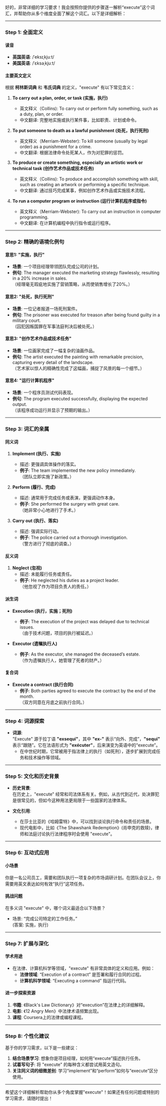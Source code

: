 好的，非常详细的学习要求！我会按照你提供的步骤逐一解析“execute”这个词汇，并帮助你从多个维度全面了解这个词汇。以下是详细解析：

---

### **Step 1: 全面定义**

#### **读音**
- **英国英语**: /ˈeksɪˌkjuːt/  
- **美国英语**: /ˈɛksəˌkjuːt/

#### **主要英文定义**
根据 **柯林斯词典** 和 **韦氏词典** 的定义，"execute" 有以下常见含义：

1. **To carry out a plan, order, or task (实施，执行)**
   - 英文释义（Collins): To carry out or perform fully something, such as a duty, plan, or order.
   - 中文翻译: 完整地实施或执行某件事，比如职责、计划或命令。

2. **To put someone to death as a lawful punishment (处死，执行死刑)**
   - 英文释义（Merriam-Webster): To kill someone (usually by legal order) as a punishment for a crime.
   - 中文翻译: 根据法律命令处死某人，作为对犯罪的惩罚。

3. **To produce or create something, especially an artistic work or technical task (创作艺术作品或技术任务)**
   - 英文释义（Collins): To produce and accomplish something with skill, such as creating an artwork or performing a specific technique.
   - 中文翻译: 通过技巧完成某事，例如创作艺术作品或实施技术流程。

4. **To run a computer program or instruction (运行计算机程序或指令)**
   - 英文释义（Merriam-Webster): To carry out an instruction in computer programming.
   - 中文翻译: 在计算机编程中执行指令或运行程序。

---

### **Step 2: 精确的语境化例句**

#### **意思1: "实施，执行"**
- **场景**: 一个项目经理带领团队完成公司的计划。
- **例句**: The manager executed the marketing strategy flawlessly, resulting in a 20% increase in sales.  
  （经理毫无瑕疵地实施了营销策略，从而使销售增长了20%。）

#### **意思2: "处死，执行死刑"**
- **场景**: 一位记者报道一场死刑案件。
- **例句**: The prisoner was executed for treason after being found guilty in a military court.  
  （囚犯因叛国罪在军事法庭判决后被处死。）

#### **意思3: "创作艺术作品或技术任务"**
- **场景**: 一位画家完成了一幅复杂的油画作品。
- **例句**: The artist executed the painting with remarkable precision, capturing every detail of the landscape.  
  （艺术家以惊人的精确性完成了这幅画，捕捉了风景的每一个细节。）

#### **意思4: "运行计算机程序"**
- **场景**: 一个程序员测试代码表现。
- **例句**: The program executed successfully, displaying the expected output.  
  （该程序成功运行并显示了预期的输出。）

---

### **Step 3: 词汇的亲属**

#### **同义词**
1. **Implement (执行、实施)**  
   - 描述: 更强调具体操作的落实。  
   - **例子**: The team implemented the new policy immediately.  
     （团队立即实施了新政策。）

2. **Perform (履行、完成)**  
   - 描述: 通常用于完成任务或表演，更强调动作本身。  
   - **例子**: She performed the surgery with great care.  
     （她非常小心地进行了手术。）

3. **Carry out (执行、落实)**  
   - 描述: 强调实际行动。  
   - **例子**: The police carried out a thorough investigation.  
     （警方进行了彻底的调查。）

#### **反义词**
1. **Neglect (忽视)**  
   - 描述: 未能履行任务或责任。  
   - **例子**: He neglected his duties as a project leader.  
     （他忽视了作为项目负责人的责任。）

#### **派生词**
- **Execution (执行，实施；死刑)**  
  - **例子**: The execution of the project was delayed due to technical issues.  
    （由于技术问题，项目的执行被延迟。）

- **Executor (遗嘱执行人)**  
  - **例子**: As the executor, she managed the deceased’s estate.  
    （作为遗嘱执行人，她管理了死者的财产。）

#### **复合词**
- **Execute a contract (执行合同)**  
  - **例子**: Both parties agreed to execute the contract by the end of the month.  
    （双方同意在月底之前执行合同。）

---

### **Step 4: 词源探索**

- **词源**:  
  "Execute" 源于拉丁语 **"exsequi"**，其中 **"ex-"** 表示“向外、完成”，**"sequi"** 表示“跟随”。它在法语形式为 **"exécuter"**，后来演变为英语中的“execute”。  
  - 在中世纪时期，它常被用于指法律上的执行（如死刑），逐步扩展到完成任务和技术操作等领域。

---

### **Step 5: 文化和历史背景**

- **历史背景**:  
  在历史上，"execute" 经常和司法体系有关。例如，从古代到近代，处决罪犯是很常见的，但如今这种用法更局限于一些国家的法律体系。

- **文化引用**:  
  - 在莎士比亚的《哈姆雷特》中，可以找到谈论执行命令和责任的场景。  
  - 现代电影中，比如《The Shawshank Redemption》(肖申克的救赎)，律师和法庭讨论执行法律程序时会使用 "execute"。

---

### **Step 6: 互动式应用**

#### **小场景**  
你是一名公司员工，需要和团队执行一项复杂的市场调研计划。在团队会议上，你需要用英文表达如何有效“执行”这项任务。

#### **挑战问题**  
在多义词 "execute" 中，哪个词义最适合以下场景？  
- 场景: “完成公司特定的工作任务。”  
(答案: 实施，执行)

---

### **Step 7: 扩展与深化**

#### **学术用途**
- 在法律、计算机科学等领域，"execute" 有非常具体的定义和应用。例如：
  - **法律领域**: “Execution of a contract” 是签署和履行合同的过程。  
  - **计算机科学领域**: “Executing a command” 指运行代码。

#### **进一步探索资源**  
1. **书籍**: 《Black's Law Dictionary》对“execution”在法律上的详细解释。
2. **电影**: 《12 Angry Men》中法律术语频繁出现。
3. **课程**: Coursera上的法律或编程课程。

---

### **Step 8: 个性化建议**

基于你的学习需求，以下是一些建议：
1. **结合场景学习**: 想象你是项目经理，如何用“execute”描述执行任务。
2. **试着写句子**: 将 "execute" 的每种含义都尝试用英文造句。
3. **关注同义词的细微差别**: 学习“implement”和“perform”如何与“execute”区分使用。

---

希望这个详细解析帮助你从多个角度掌握"execute"！如果还有任何问题或特别的学习需求，请随时提出！